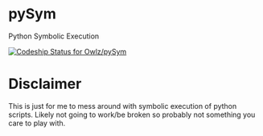 # pySym
Python Symbolic Execution

[ ![Codeship Status for Owlz/pySym](https://codeship.com/projects/691a2930-c591-0133-c81b-4e8753dd3f97/status?branch=master)](https://codeship.com/projects/138556)

# Disclaimer
This is just for me to mess around with symbolic execution of python scripts. Likely not going to work/be broken so probably not something you care to play with.
